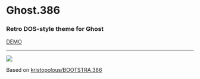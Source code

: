 # Ghost.386

### Retro DOS-style theme for Ghost
[DEMO](https://www.justright.top/)

***
![](https://camo.githubusercontent.com/c59d27a16f3ac36a87c65a3971e3f1bf542127d8/687474703a2f2f692e696d6775722e636f6d2f636857704a66626c2e6a7067)

Based on [kristopolous/BOOTSTRA.386](https://github.com/kristopolous/BOOTSTRA.386)
